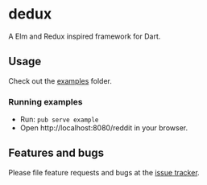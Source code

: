 # dedux

A Elm and Redux inspired framework for Dart.

## Usage

Check out the [examples] folder.

### Running examples

* Run: `pub serve example`
* Open http://localhost:8080/reddit in your browser.

## Features and bugs

Please file feature requests and bugs at the [issue tracker][tracker].

[tracker]: https://github.com/danschultz/dedux/issues
[examples]: https://github.com/danschultz/dedux/tree/master/example/
